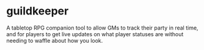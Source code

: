# guildkeeper
A tabletop RPG companion tool to allow GMs to track their party in real time, and for players to get live updates on what player statuses are without needing to waffle about how you look.
